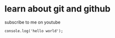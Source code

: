 # learn about git and github

subscribe to me on youtube

```javasqript
console.log('hello world');

```